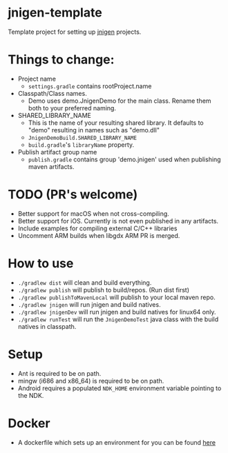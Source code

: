 # jnigen-template

Template project for setting up [jnigen](https://github.com/libgdx/libgdx/wiki/jnigen) projects.

# Things to change:

* Project name
  - `settings.gradle` contains rootProject.name
* Classpath/Class names.
  - Demo uses demo.JnigenDemo for the main class. Rename them both to your preferred naming.
* SHARED_LIBRARY_NAME
  - This is the name of your resulting shared library. It defaults to "demo" resulting in names such as "demo.dll"
  - `JnigenDemoBuild.SHARED_LIBRARY_NAME`
  - `build.gradle`'s `libraryName` property.
* Publish artifact group name
  - `publish.gradle` contains group 'demo.jnigen' used when publishing maven artifacts.

# TODO (PR's welcome)

* Better support for macOS when not cross-compiling.
* Better support for iOS. Currently is not even published in any artifacts.
* Include examples for compiling external C/C++ libraries
* Uncomment ARM builds when libgdx ARM PR is merged.

# How to use

- `./gradlew dist` will clean and build everything.
- `./gradlew publish` will publish to build/repos. (Run dist first)
- `./gradlew publishToMavenLocal` will publish to your local maven repo.
- `./gradlew jnigen` will run jnigen and build natives.
- `./gradlew jnigenDev` will run jnigen and build natives for linux64 only.
- `./gradlew runTest` will run the `JnigenDemoTest` java class with the build natives in classpath.

# Setup

- Ant is required to be on path.
- mingw (i686 and x86_64) is required to be on path.
- Android requires a populated `NDK_HOME` environment variable pointing to the NDK.

# Docker

- A dockerfile which sets up an environment for you can be found [here](https://github.com/PokeMMO/gdx-docker)
